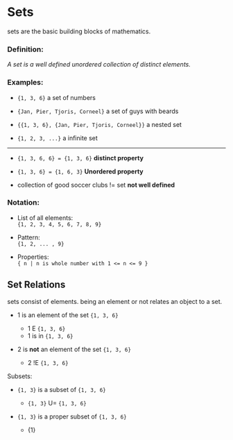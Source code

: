 # Sets

sets are the basic building blocks of mathematics.

### Definition:

*A set is a well defined unordered collection of distinct elements.*

### Examples:

+ `{1, 3, 6}`
a set of numbers

+ `{Jan, Pier, Tjoris, Corneel}`
a set of guys with beards

+ `{{1, 3, 6}, {Jan, Pier, Tjoris, Corneel}}`
a nested set

+ `{1, 2, 3, ...}`
a infinite set

---

+ `{1, 3, 6, 6} = {1, 3, 6}`
**distinct property**

+ `{1, 3, 6} = {1, 6, 3}`
**Unordered property**

+ collection of good soccer clubs != set **not well defined**

### Notation:

+ List of all elements:  
`{1, 2, 3, 4, 5, 6, 7, 8, 9}`

+ Pattern:  
`{1, 2, ... , 9}`

+ Properties:  
`{ n | n is whole number with 1 <= n <= 9 }`

## Set Relations

sets consist of elements.
being an element or not relates an object to a set.

+ 1 is an element of the set `{1, 3, 6}`
    + 1 E `{1, 3, 6}`
    + 1 is in `{1, 3, 6}`

+ 2 is **not** an element of the set `{1, 3, 6}`
    + 2 !E `{1, 3, 6}`


Subsets:

+ `{1, 3}` is a subset of `{1, 3, 6}`
    + `{1, 3}` U= `{1, 3, 6}`

+ `{1, 3}` is a proper subset of `{1, 3, 6}`
    + {1}
